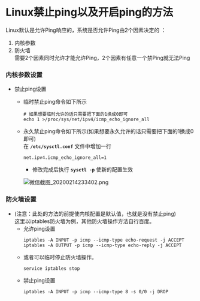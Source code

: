 Linux禁止ping以及开启ping的方法
======================

Linux默认是允许Ping响应的，系统是否允许Ping由2个因素决定的 ：  
1. 内核参数
2. 防火墙 \
    需要2个因素同时允许才能允许Ping，2个因素有任意一个禁Ping就无法Ping
### **内核参数设置**
* 禁止ping设置  
  * 临时禁止ping命令如下所示
      ```
      # 如果想要临时允许的话只需要把下面的1换成0即可
      echo 1 >/proc/sys/net/ipv4/icmp_echo_ignore_all
      ```
  * 永久禁止ping命令如下所示(如果想要永久允许的话只需要把下面的1换成0即可)\
    在 **`/etc/sysctl.conf`** 文件中增加一行
    ```
    net.ipv4.icmp_echo_ignore_all=1
    ```
    * 修改完成后执行 **`sysctl -p`** 使新的配置生效

    ![微信截图_20200214233402.png](https://i.loli.net/2020/02/14/1lxhu6LRGZN3pqr.png)
  
### **防火墙设置** 
* (注意：此处的方法的前提使内核配置是默认值，也就是没有禁止ping)  
这里以iptables防火墙为例，其他防火墙操作方法自行百度。  
  * 允许ping设置  
    ```
    iptables -A INPUT -p icmp --icmp-type echo-request -j ACCEPT  
    iptables -A OUTPUT -p icmp --icmp-type echo-reply -j ACCEPT  
    ```
  * 或者可以临时停止防火墙操作。  
    ```
    service iptables stop  
    ```
  * 禁止ping设置  
    ```
    iptables -A INPUT -p icmp --icmp-type 8 -s 0/0 -j DROP
    ```